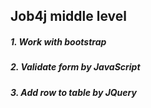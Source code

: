 ## Job4j middle level

##### 1. Work with bootstrap

##### 2. Validate form by JavaScript

##### 3. Add row to table by JQuery
